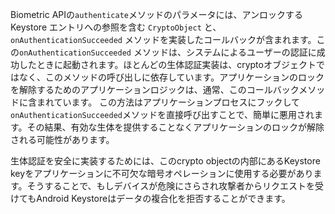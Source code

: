 Biometric APIの`authenticate`メソッドのパラメータには、アンロックする Keystore エントリへの参照を含む `CryptoObject` と、`onAuthenticationSucceeded` メソッドを実装したコールバックが含まれます。この`onAuthenticationSucceeded` メソッドは、システムによるユーザーの認証に成功したときに起動されます。ほとんどの生体認証実装は、cryptoオブジェクトではなく、このメソッドの呼び出しに依存しています。アプリケーションのロックを解除するためのアプリケーションロジックは、通常、このコールバックメソッドに含まれています。
この方法はアプリケーションプロセスにフックして`onAuthenticationSucceeded`メソッドを直接呼び出すことで、簡単に悪用されます。その結果、有効な生体を提供することなくアプリケーションのロックが解除される可能性があります。

生体認証を安全に実装するためには、このcrypto objectの内部にあるKeystore keyをアプリケーションに不可欠な暗号オペレーションに使用する必要があります。そうすることで、もしデバイスが危険にさらされ攻撃者からリクエストを受けてもAndroid Keystoreはデータの複合化を拒否することができます。
